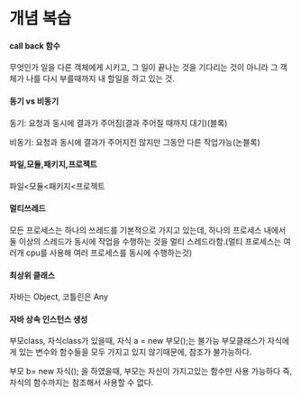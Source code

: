 <h1>개념 복습</h1>

<h4>call back 함수</h4>
<p>무엇인가 일을 다른 객체에게 시키고, 그 일이 끝나는 것을 기다리는 것이 아니라
그 객체가 나를 다시 부를때까지 내 할일을 하고 있는 것.</p>

<h4>동기 vs 비동기</h4>
<p>동기: 요청과 동시에 결과가 주어짐(결과 주어질 때까지 대기)(블록)</p>
<p>비동기: 요청과 동시에 결과가 주어지진 않지만 그동안 다른 작업가능(논블록)</p>

<h4>파일,모듈,패키지,프로젝트</h4>
<p>파일<모듈<패키지<프로젝트</p>

<h4>멀티쓰레드</h4>
<p>모든 프로세스는 하나의 쓰레드를 기본적으로 가지고 있는데, 하나의 프로세스 내에서 둘 이상의 스레드가 동시에 작업을
수행하는 것을 멀티 스레드라함.(멀티 프로세스는 여러개 cpu를 사용해 여러 프로세스를 동시에 수행하는것)</p>

<h4>최상위 클래스</h4>
<p>자바는 Object, 코틀린은 Any</p>

<h4>자바 상속 인스턴스 생성</h4>
<p>부모class, 자식class가 있을때, 자식 a = new 부모();는 불가능
부모클래스가 자식에게 있는 변수와 함수들을 모두 가지고 있지 않기때문에,
참조가 불가능하다.
</p>
<p>부모 b= new 자식(); 을 하였을때, 부모는 자신이 가지고있는 함수만 사용 가능하다
즉, 자식의 함수까지는 참조해서 사용할 수 없다.</p>